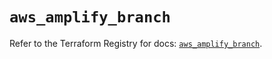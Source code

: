 # `aws_amplify_branch`

Refer to the Terraform Registry for docs: [`aws_amplify_branch`](https://registry.terraform.io/providers/hashicorp/aws/5.39.1/docs/resources/amplify_branch).
